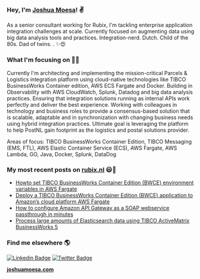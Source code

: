 ### Hey, I'm [Joshua Moesa](https://joshuamoesa.com)! ✌

As a senior consultant working for Rubix, I'm tackling enterprise application integration challenges at scale. Currently focused on augmenting data using big data analysis tools and practices. Integration-nerd. Dutch. Child of the 80s. Dad of twins. . ✨😍

### What I'm focusing on 👨‍💻

Currently I'm architecting and implementing the mission-critical Parcels & Logistics integration platform using cloud-native technologies like TIBCO BusinessWorks Container edition, AWS ECS Fargate and Docker. Building in Observability with AWS CloudWatch, Splunk, Datadog and big data analysis practices. Ensuring that integration solutions running as internal APIs work perfectly and deliver the best experience. Working with colleagues in technology and business roles to provide a consensus-based solution that is scalable, adaptable and in synchronization with changing business needs using hybrid integration practices. Ultimate goal is leveraging the platform to help PostNL gain footprint as the logistics and postal solutions provider.

Areas of focus: TIBCO BusinessWorks Container Edition, TIBCO Messaging (EMS, FTL), AWS Elastic Container Service (ECS), AWS Fargate, AWS Lambda, GO, Java, Docker, Splunk, DataDog

### My most recent posts on [rubix.nl](https://www.rubix.nl/medewerker/joshua-moesa/) 😃🧾
<!-- BLOG-POST-LIST:START -->
- [Howto set TIBCO BusinessWorks Container Edition (BWCE) environment variables in AWS Fargate](https://www.rubix.nl/aws-blogs/howto-set-tibco-businessworks-container-edition-bwce-environment-variables-in-aws-fargate/)
- [Deploy a TIBCO BusinessWorks Container Edition (BWCE) application to Amazon’s cloud platform AWS Fargate](https://www.rubix.nl/blogs/deploy-a-tibco-businessworks-container-edition-bwce-application-to-amazons-cloud-platform-aws-fargate/)
- [How to configure Amazon API Gateway as a SOAP webservice passthrough in minutes](https://www.rubix.nl/blogs/how-configure-amazon-api-gateway-soap-webservice-passthrough-minutes/)
- [Process large amounts of Elasticsearch data using TIBCO ActiveMatrix BusinessWorks 5](https://www.rubix.nl/blogs/process-large-amounts-elasticsearch-data-using-tibco-activematrix-businessworks-5/)
<!-- BLOG-POST-LIST:END -->

### Find me elsewhere 🌎

[![Linkedin Badge](https://img.shields.io/badge/-LinkedIn-blue?style=flat-square&logo=Linkedin&logoColor=white&link=https://www.linkedin.com/in/joshuamoesa/)](https://www.linkedin.com/in/joshuamoesa/)  [![Twitter Badge](https://img.shields.io/badge/-Twitter-1ca0f1?style=flat-square&labelColor=1ca0f1&logo=twitter&logoColor=white&link=https://twitter.com/joshuamoesa)](https://twitter.com/joshuamoesa)


**[joshuamoesa.com](https://joshuamoesa.com)**
